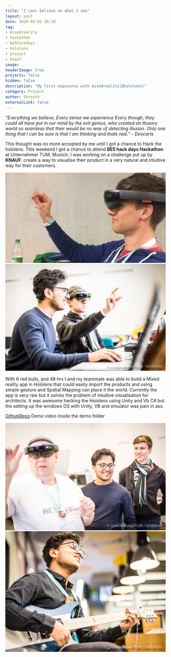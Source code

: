 ```yaml
---
title: "I cant believe on what I see"
layout: post
date: 2018-02-01 10:10
tag:
- mixedreality
- hackathon
- be5hackdays
- hololens
- project
- knauf
image:
headerImage: true
projects: false
hidden: false
description: "My first expeience with mixedreality(@hololens)"
category: Project
author: Shresth
externalLink: false
---
```


_“Everything we believe, Every sense we experience Every though, they could all have put in our mind by the evil genius, who created an illusory world so seamless that their would be no way of detecting illusion. Only one thing that I can be sure is that I am thinking and thats real.” - Descarts_

This thought was no more accepted by me until I got a chance to Hack the hololens. This weekend I got a chance to attend **BE5 hack days Hackathon** at Unternehmer TUM, Munich. I was working on a challenge put up by **KNAUF**: create a way to visualise their product in a very natural and intuitive way for their customers.

![mixedreality](/assets/mixedReality/hololens.PNG)
![mixedreality](/assets/mixedReality/meWithHololens.jpeg)

With 6 red bulls, and 48 hrs I and my teammate was able to build a Mixed reality app in Hololens that could easily import the products and using simple gesture and Spatial Mapping can place it the world. Currently the app is very raw but it solves the problem of intuitive visualisation for architects. It was awesome hacking the Hololens using Unity and Vb C# but the setting up the windows OS with Unity, VB and emulator was pain in ass.

[GithubRepo](https://github.com/shresthagrawal/pickAR)
Demo video inside the demo folder

![mixedreality](/assets/mixedReality/test2.jpeg)
![mixedreality](/assets/meWithGuitar.jpg)
